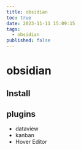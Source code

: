 ```yaml
---
title: obsidian
toc: true
date: 2023-11-11 15:09:15
tags:
  - obsidian
published: false
---
```

# obsidian

## Install

## plugins
- dataview
- kanban
- Hover Editor
